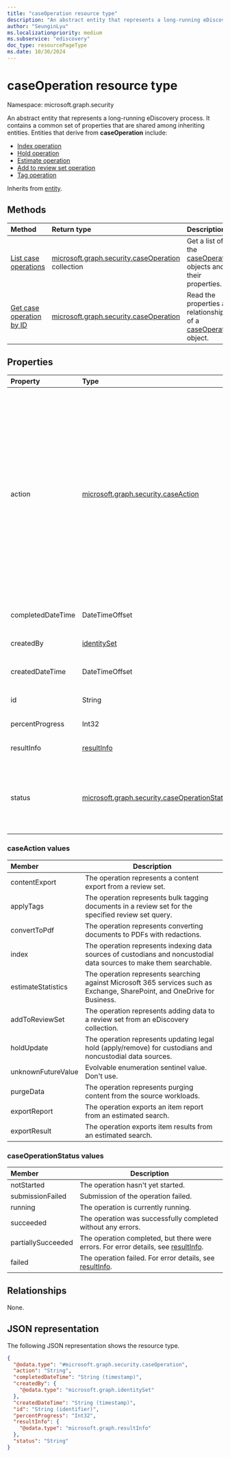 ```yaml
---
title: "caseOperation resource type"
description: "An abstract entity that represents a long-running eDiscovery process."
author: "SeunginLyu"
ms.localizationpriority: medium
ms.subservice: "ediscovery"
doc_type: resourcePageType
ms.date: 10/30/2024
---
```


# caseOperation resource type

Namespace: microsoft.graph.security

An abstract entity that represents a long-running eDiscovery process. It contains a common set of properties that are shared among inheriting entities. Entities that derive from **caseOperation** include:

- [Index operation](../resources/security-ediscoveryindexoperation.md)
- [Hold operation](../resources/security-ediscoveryholdoperation.md)
- [Estimate operation](../resources/security-ediscoveryestimateoperation.md)
- [Add to review set operation](../resources/security-ediscoveryaddtoreviewsetoperation.md)
- [Tag operation](../resources/security-ediscoverytagoperation.md)

Inherits from [entity](../resources/entity.md).

## Methods
|Method|Return type|Description|
|:---|:---|:---|
|[List case operations](../api/security-ediscoverycase-list-operations.md)|[microsoft.graph.security.caseOperation](../resources/security-caseoperation.md) collection|Get a list of the [caseOperation](../resources/security-caseoperation.md) objects and their properties.|
|[Get case operation by ID](../api/security-caseoperation-get.md)|[microsoft.graph.security.caseOperation](../resources/security-caseoperation.md)|Read the properties and relationships of a [caseOperation](../resources/security-caseoperation.md) object.|

## Properties
|Property|Type|Description|
|:---|:---|:---|
|action|[microsoft.graph.security.caseAction](../resources/security-caseoperation.md#caseaction-values)| The type of action the operation represents. Possible values are: `contentExport`,  `applyTags`, `convertToPdf`, `index`, `estimateStatistics`, `addToReviewSet`, `holdUpdate`, `unknownFutureValue`, `purgeData`, `exportReport`, `exportResult`. Use the `Prefer: include-unknown-enum-members` request header to get the following values from this [evolvable enum](/graph/best-practices-concept#handling-future-members-in-evolvable-enumerations): `purgeData`, `exportReport`, `exportResult`.|
|completedDateTime|DateTimeOffset| The date and time the operation was completed. |
|createdBy|[identitySet](../resources/identityset.md)| The user that created the operation. |
|createdDateTime|DateTimeOffset| The date and time the operation was created. |
|id|String| The ID for the operation. Read-only. |
|percentProgress|Int32| The progress of the operation. |
|resultInfo|[resultInfo](../resources/resultinfo.md)| Contains success and failure-specific result information. |
|status|[microsoft.graph.security.caseOperationStatus](../resources/security-caseoperation.md#caseoperationstatus-values)| The status of the case operation. Possible values are: `notStarted`, `submissionFailed`, `running`, `succeeded`, `partiallySucceeded`, `failed`.|

### caseAction values

|Member|Description|
|:----|-----------|
| contentExport | The operation represents a content export from a review set. |
| applyTags | The operation represents bulk tagging documents in a review set for the specified review set query. |
| convertToPdf | The operation represents converting documents to PDFs with redactions. |
| index | The operation represents indexing data sources of custodians and noncustodial data sources to make them searchable. |
| estimateStatistics  | The operation represents searching against Microsoft 365 services such as Exchange, SharePoint, and OneDrive for Business. |
| addToReviewSet | The operation represents adding data to a review set from an eDiscovery collection. |
| holdUpdate | The operation represents updating legal hold (apply/remove) for custodians and noncustodial data sources.
| unknownFutureValue | Evolvable enumeration sentinel value. Don't use. |
| purgeData | The operation represents purging content from the source workloads. |
| exportReport | The operation exports an item report from an estimated search.|
| exportResult | The operation exports item results from an estimated search. |

### caseOperationStatus values

|Member|Description|
|:----|-----------|
| notStarted | The operation hasn't yet started. |
| submissionFailed | Submission of the operation failed. |
| running | The operation is currently running. |
| succeeded | The operation was successfully completed without any errors. |
| partiallySucceeded | The operation completed, but there were errors. For error details, see [resultInfo](../resources/resultinfo.md). |
| failed | The operation failed. For error details, see [resultInfo](../resources/resultinfo.md). |

## Relationships
None.

## JSON representation
The following JSON representation shows the resource type.
<!-- {
  "blockType": "resource",
  "keyProperty": "id",
  "@odata.type": "microsoft.graph.security.caseOperation",
  "baseType": "microsoft.graph.entity",
  "openType": false
}
-->
``` json
{
  "@odata.type": "#microsoft.graph.security.caseOperation",
  "action": "String",  
  "completedDateTime": "String (timestamp)",
  "createdBy": {
    "@odata.type": "microsoft.graph.identitySet"
  },
  "createdDateTime": "String (timestamp)",
  "id": "String (identifier)",
  "percentProgress": "Int32",
  "resultInfo": {
    "@odata.type": "microsoft.graph.resultInfo"
  },
  "status": "String"
}
```

